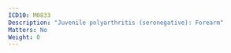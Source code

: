 ```yaml
---
ICD10: M0833
Description: "Juvenile polyarthritis (seronegative): Forearm"
Matters: No
Weight: 0
---
```

